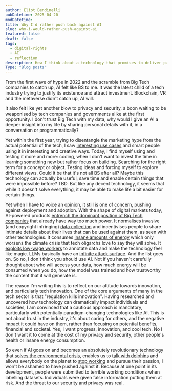 ```yaml
---
author: Eliot Bendinelli
pubDatetime: 2025-04-20
modDatetime: 
title: Why I'd rather push back against AI
slug: why-i-would-rather-push-against-ai
featured: false
draft: false
tags:
  - digital-rights
  - AI
  - reflection
description: How I think about a technology that promises to deliver paradise but could open the gates to hell
Type: "Blog posts"
---
```


From the first wave of hype in 2022 and the scramble from Big Tech companies to catch up, AI felt like BS to me. It was the latest child of a tech industry trying to justify its existence and attract investment. Blockchain, VR and the metaverse didn't catch up, AI will.  

It also felt like yet another blow to privacy and security, a boon waiting to be weaponised by tech companies and governments alike at the first opportunity. I don't trust Big Tech with my data, why would I give an AI a deeper insight into my life by sharing personal details with it, in a conversation or programmatically? 

Yet within the first year, trying to disentangle the marketing hype from the actual potential of the tech, I saw [interesting use cases](https://simonwillison.net/2025/Mar/11/using-llms-for-code/) and smart people using it in interesting and creative ways. Today, I find myself using and testing it more and more: coding, when I don't want to invest the time in learning something new but rather focus on building. Searching for the right term for a concept or object. Testing ideas and forcing myself to explore different views. Could it be that it's not all BS after all? Maybe this technology can actually be useful, save time and enable certain things that were impossible before? TBD. But like any decent technology, it seems that while it doesn't solve everything, it may be able to make life a bit easier for certain things. 

Yet when I have to voice an opinion, it still is one of concern, pushing against deployment and adoption. With the shape of digital markets today, AI-powered products [entrench the dominant position of Big Tech companies](https://static1.squarespace.com/static/5e449c8c3ef68d752f3e70dc/t/677cb3e022aa5d5160cb065e/1736225760372/Expert+Brief+1224+vFinal.pdf) that already have way too much power. It normalises invasive (and copyright infringing) [data collection](https://privacyinternational.org/explainer/5353/large-language-models-and-data-protection) and incentivises people to share intimate details about their lives that can be used against them, as seen with other technologies. It consumes [insane amounts of energy](https://unric.org/en/artificial-intelligence-how-much-energy-does-ai-use/) which only worsens the climate crisis that tech oligarchs love to say they will solve. It [exploits low-wage workers](https://privacyinternational.org/explainer/5357/humans-ai-loop-data-labelers-behind-some-most-powerful-llms-training-datasets) to annotate data and make the technology feel like magic. LLMs basically have an [infinite attack surface](https://cacm.acm.org/opinion/llms-data-control-path-insecurity/). And the list goes on. So no, I don't think you should use AI. Not if you haven't carefully thought about who will access your data, how much energy will be consumed when you do, how the model was trained and how trustworthy the content that it will generate is.

The reason I'm writing this is to reflect on our attitude towards innovation, and particularly tech innovation. One of the core arguments of many in the tech sector is that "regulation kills innovation". Having researched and uncovered how technology can dramatically impact individuals and societies, I am convinced that a cautious approach is mandatory, particularly with potentially paradigm-changing technologies like AI. This is not about trust in the industry, it's about caring for others, and the negative impact it could have on them, rather than focusing on potential benefits, financial and societal. Yes, I want progress, innovation, and cool tech. No I don't want it to come at the cost of my privacy and security, other people's health or insane energy consumption. 

So even if AI goes on and becomes an absolutely revolutionary technology that [solves the environmental crisis](https://www.unep.org/news-and-stories/story/how-artificial-intelligence-helping-tackle-environmental-challenges), enables us to [talk with dolphins](https://www.zdnet.com/article/google-is-talking-to-dolphins-using-pixel-phones-and-ai-and-the-video-is-delightful/) and allows everybody on the planet to [stop working](https://www.cbsnews.com/news/sam-altman-universal-basic-income-study-open-research/) and pursue their passion, I won't be ashamed to have pushed against it. Because at one point in its development, people were submitted to terrible working conditions when labelling datasets. Individuals were given false information putting them at risk. And the threat to our security and privacy was real. 
